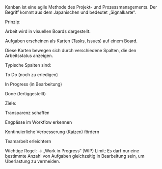 
Kanban ist eine agile Methode des Projekt- und Prozessmanagements. Der Begriff kommt aus dem Japanischen und bedeutet „Signalkarte“.

Prinzip:

Arbeit wird in visuellen Boards dargestellt.

Aufgaben erscheinen als Karten (Tasks, Issues) auf einem Board.

Diese Karten bewegen sich durch verschiedene Spalten, die den Arbeitsstatus anzeigen.

Typische Spalten sind:

To Do (noch zu erledigen)

In Progress (in Bearbeitung)

Done (fertiggestellt)

Ziele:

Transparenz schaffen

Engpässe im Workflow erkennen

Kontinuierliche Verbesserung (Kaizen) fördern

Teamarbeit erleichtern

Wichtige Regel:
→ „Work in Progress“ (WIP) Limit: Es darf nur eine bestimmte Anzahl von Aufgaben gleichzeitig in Bearbeitung sein, um Überlastung zu vermeiden.
